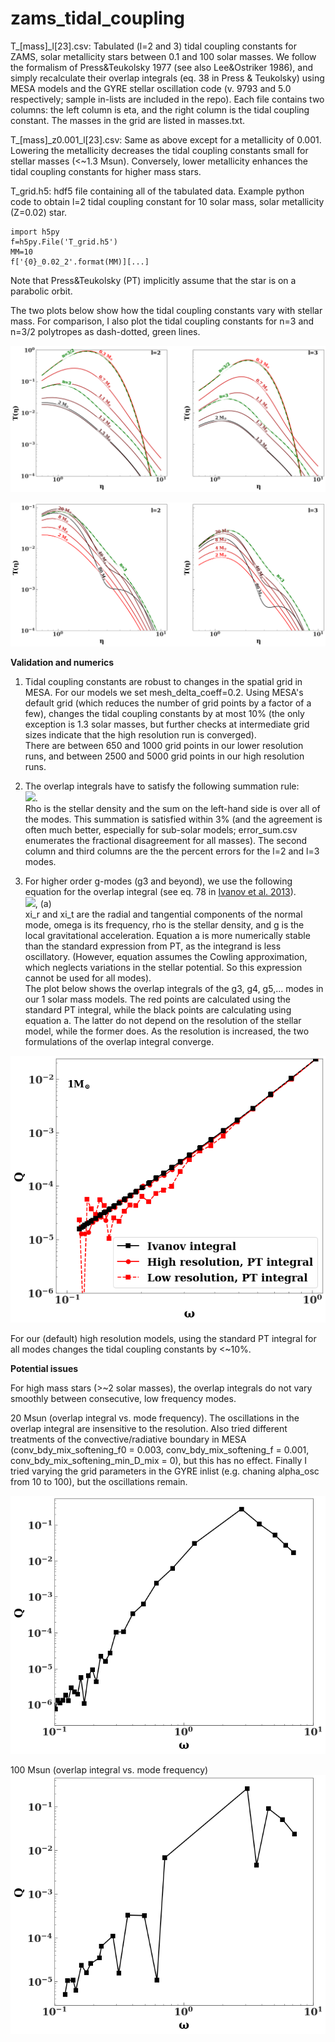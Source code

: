 # zams_tidal_coupling

T_[mass]_l[23].csv: Tabulated (l=2 and 3) tidal coupling constants for ZAMS, solar metallicity stars between 0.1 and 100 solar masses. We follow the formalism of Press&Teukolsky 1977 (see also Lee&Ostriker 1986), and simply recalculate their overlap integrals (eq. 38 in Press & Teukolsky) using MESA models and the GYRE stellar oscillation code (v. 9793 and 5.0 respectively; sample in-lists are included in the repo). Each file contains two columns: the left column is eta, and the right column is the tidal coupling constant. The masses in the grid are listed in masses.txt. 

T_[mass]_z0.001_l[23].csv: Same as above except for a metallicity of 0.001. Lowering the metallicity decreases the tidal coupling constants small for stellar masses (<~1.3 Msun). Conversely, lower metallicity enhances the tidal coupling constants for higher mass stars. 

T_grid.h5: hdf5 file containing all of the tabulated data. Example python code to obtain l=2 tidal coupling constant for 10 solar mass, solar metallicity (Z=0.02) star. 

```
import h5py
f=h5py.File('T_grid.h5')
MM=10
f['{0}_0.02_2'.format(MM)][...]
```


Note that Press&Teukolsky (PT) implicitly assume that the star is on a parabolic orbit. 

The two plots below show how the tidal coupling constants vary with stellar mass. For comparison, I also plot the tidal coupling constants for n=3 and n=3/2 polytropes as dash-dotted, green lines.

![tc1](tc1.png?raw=true)

![tc2](tc2.png?raw=true)


**Validation and numerics**

1) Tidal coupling constants are robust to changes in the spatial grid in MESA. For our models we set
mesh_delta_coeff=0.2. Using MESA's default grid (which reduces the number of grid points by a factor of a few),
changes the tidal coupling constants by at most 10% (the only exception is 1.3 solar masses, but further checks at
intermediate grid sizes indicate that the high resolution run is converged). <br />
There are between 650 and 1000 grid points in our lower resolution runs, and between 2500 and 5000 grid points in
our high resolution runs. 

2) The overlap integrals have to satisfy the following summation rule:<br/>
  <img src="https://latex.codecogs.com/gif.latex?\Sigma\,Q^2=\ell(2\ell+1)\int_{0}^1\rho(r)r^{2\ell}dr" />. <br/>
  Rho is the stellar density and the sum on the left-hand side is over all of the modes.
  This summation is satisfied within 3% (and the agreement is often much better, especially for sub-solar models;       error_sum.csv enumerates the fractional disagreement for all masses). The second column and third columns are the the percent errors for the l=2 and l=3 modes.<br/>
  
3) For higher order g-modes (g3 and beyond), we use the following equation for the overlap integral 
(see eq. 78 in [Ivanov et al. 2013](https://ui.adsabs.harvard.edu/#abs/2013MNRAS.432.2339I/abstract)).<br />
<img src="https://latex.codecogs.com/gif.latex?Q%3D%5Comega%5E2%5Cint%5C%2Cdr%5Crho%5C%2Cr%5E%7Bl&plus;2%7D%5Cleft%5B%5Cfrac%7B%5Cxi_r%28r%29%7D%7Bg%7D&plus;%5Cfrac%7B%5Cxi_t%28r%29%7D%7Br%5E%7B%5Cell&plus;1%7D%7D%20%5Cleft%28%5Cfrac%7Br%5E%7B%5Cell&plus;2%7D%7D%7Bg%7D%5Cright%29%27%5Cright%5D" />, (a)<br/>
xi_r and xi_t are the radial and tangential components of the normal mode, omega is its frequency, rho is the stellar density, and g is the local gravitational acceleration. Equation a is more numerically stable than the standard expression from PT, as the integrand is less oscillatory. (However, equation assumes the Cowling approximation, which neglects variations in the stellar potential. So this expression cannot be used for all modes).<br />
The plot below shows the overlap integrals of the g3, g4, g5,... modes in our 1 solar mass models. The red points are calculated using the standard PT integral, while the black points are calculating using equation a. The latter do not depend on the resolution of the stellar model, while the former does. As the resolution is increased, the two formulations of the overlap integral converge.<br/>

![conv](conv.png?raw=true)

For our (default) high resolution models, using the standard PT integral for all modes changes the tidal coupling constants by <~10%.

**Potential issues**

For high mass stars (>~2 solar masses), the overlap integrals do not vary smoothly between consecutive, low frequency modes. 

20 Msun (overlap integral vs. mode frequency). The oscillations in the overlap integral are insensitive to the resolution. Also tried different treatments of the convective/radiative boundary in MESA (conv_bdy_mix_softening_f0 = 0.003, conv_bdy_mix_softening_f = 0.001, conv_bdy_mix_softening_min_D_mix = 0), but this has no effect. Finally I tried varying the grid parameters in the GYRE inlist (e.g. chaning alpha_osc from 10 to 100), but the oscillations remain.

![prob3](prob3.png?raw=true)

100 Msun (overlap integral vs. mode frequency)
![prob4](prob4.png?raw=true)




